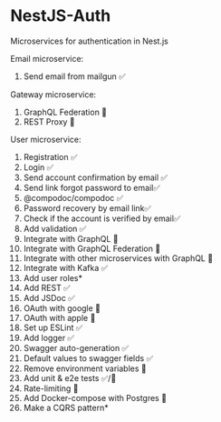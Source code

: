 # NestJS-Auth
Microservices for authentication in Nest.js

Email microservice:
  1. Send email from mailgun ✅

Gateway microservice:
  1. GraphQL Federation 📝
  2. REST Proxy 📝

User microservice:
  1. Registration ✅
  2. Login ✅
  3. Send account confirmation by email ✅
  4. Send link forgot password to email✅
  5. @compodoc/compodoc ✅
  6. Password recovery by email link✅
  7. Check if the account is verified by email✅
  8. Add validation ✅
  9. Integrate with GraphQL 📝
  10. Integrate with GraphQL Federation 📝
  11. Integrate with other microservices with GraphQL 📝
  12. Integrate with Kafka ✅
  13. Add user roles*
  14. Add REST ✅
  15. Add JSDoc ✅
  16. OAuth with google 📝
  17. OAuth with apple 📝
  18. Set up ESLint ✅
  19. Add logger ✅
  20. Swagger auto-generation ✅
  21. Default values to swagger fields ✅
  22. Remove environment variables 📝
  23. Add unit & e2e tests ✅/📝
  24. Rate-limiting 📝
  25. Add Docker-compose with Postgres 📝
  26. Make a CQRS pattern*

